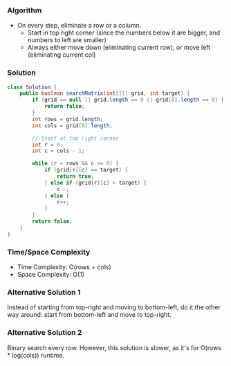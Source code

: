 ### Algorithm

- On every step, eliminate a row or a column.
  - Start in top right corner (since the numbers below it are bigger, and numbers to left are smaller)
  - Always either move down (eliminating current row), or move left (eliminating current col)

### Solution

```java
class Solution {
    public boolean searchMatrix(int[][] grid, int target) {
        if (grid == null || grid.length == 0 || grid[0].length == 0) {
            return false;
        }
        int rows = grid.length;
        int cols = grid[0].length;

        // Start at top right corner
        int r = 0;
        int c = cols - 1;

        while (r < rows && c >= 0) {
            if (grid[r][c] == target) {
                return true;
            } else if (grid[r][c] > target) {
                c--;
            } else {
                r++;
            }
        }
        return false;
    }
}
```

### Time/Space Complexity

-  Time Complexity: O(rows + cols)
- Space Complexity: O(1)

### Alternative Solution 1

Instead of starting from top-right and moving to bottom-left, do it the other way around: start from bottom-left and move to top-right.

### Alternative Solution 2

Binary search every row. However, this solution is slower, as it's for O(rows * log(cols)) runtime.
